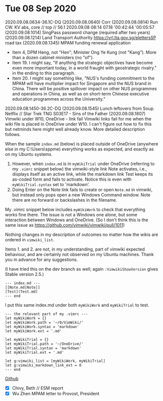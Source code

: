 # Tue 08 Sep 2020 
2020.09.08.0634-36.1C-DQ 
(2020.09.08.0640) Corr
(2020.09.08.0814) Run CW.  KV abs, core // top // 56.1 
2020.09.08  08:14 07.18 '00:42:44 '00:05:57
(2020.09.08.1014) SingPass password change (required after two years)
(2020.09.08.1214) Land Transport Authority https://vrl.lta.gov.sg/elettersSP road tax 
(2020.09.08.1345) MPAM funding renewal application
- Item 4, DPM Heng, not "Hen"; Minister Ong Ye Kung (not "Kang"). More than a dozen cabinet ministers (no "of"). 
- Item 19. I might say, "If anything the strategic objectives have become even more important today, in a world fraught with geostrategic rivalry." in the ending to this paragraph. 
- Item 20. I might say something like, "NUS's funding commitment to the MPAM will have multiplier impact for Singapore and the NUS brand in China. There will be positive spillover impact on other NUS programmes and operations in China, as well as on short-term Chinese executive education programmes across the University." 

2020.09.08.1450-36.2C-DQ 
(2020.09.08.1545) Lunch leftovers from Soup. Netflix // Star Trek TNG S03E17 - Sins of the Father 
(2020.09.08.1807) Vimwiki under W10, OneDrive - link fail
Vimwiki links fail for me when the wiki file is placed in OneDrive under W10. I can't figure out how to fix this but netminds here might well already know. More detailed description follows.

When the sample `index.md` (below) is placed outside of OneDrive (anywhere else in my C:\Users\sppme\) everything works as expected, and exactly as on my Ubuntu systems. 

1. However, when `index.md` is in `myWikiTrial` under OneDrive (referring to my `.vimrc` snippet below) the vimwiki-style link Note activates, i.e., displays itself as an active link, while the markdown link Test keeps its as-coded form and fails to activate. Notice this is even with `myWikiTrial.syntax` set to 'markdown'. 
2. Doing Enter on the Note link fails to create or open `Note.md` in vimwiki, but instead only pops open a new Windows Command window. Note there are no forward or backslashes in the filename.  

My .vimrc snippet below includes `myWikiWork` to check that everything works fine there. The issue is not a Windows one alone, but some interaction between Windows and OneDrive. (So I don't think this is the same issue as https://github.com/vimwiki/vimwiki/pull/1011) 

Nothing changes in my description of outcomes no matter how the wikis are ordered in `vimwiki_list`. 

Items 1. and 2. are not, in my understanding, part of vimwiki expected behaviour, and are certainly not observed on my Ubuntu machines. Thank you in advance for any suggestions.

(I have tried this on the dev branch as well; again `:VimwikiShowVersion` gives Stable version 2.5.)

```
--- index.md --- 
[[Note.md|Note]]
[Test](Test.md) 
--- end
```
I put this same index.md under both `myWikiWork` and `myWikiTrial` to test.

```
--- the relevant part of my .vimrc --- 
let myWikiWork = {} 
let myWikiWork.path = '~/0/VimWiki/'
let myWikiWork.syntax = 'markdown' 
let myWikiWork.ext = '.md'

let myWikiTrial = {}
let myWikiTrial.path = '~/OneDrive/'
let myWikiTrial.syntax = 'markdown' 
let myWikiTrial.ext = '.md'

let g:vimwiki_list = [myWikiWork, myWikiTrial]
let g:vimwiki_markdown_link_ext = 0 
--- end
```

[Github](https://github.com/vimwiki/vimwiki/issues/1014)




- [X] Chivy, Beth // ESM report 
- [X] Wu Zhen MPAM letter to Provost, President 
